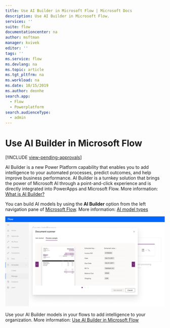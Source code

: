```yaml
---
title: Use AI Builder in Microsoft Flow | Microsoft Docs
description: Use AI Builder in Microsoft Flow.
services: ''
suite: flow
documentationcenter: na
author: msftman
manager: kvivek
editor: ''
tags: ''
ms.service: flow
ms.devlang: na
ms.topic: article
ms.tgt_pltfrm: na
ms.workload: na
ms.date: 10/15/2019
ms.author: deonhe
search.app: 
  - Flow
  - Powerplatform
search.audienceType: 
  - admin
---
```


# Use AI Builder in Microsoft Flow
[!INCLUDE [view-pending-approvals](includes/cc-rebrand.md)]


AI Builder is a new Power Platform capability that enables you to add intelligence to your automated processes, predict outcomes, and help improve business performance. AI Builder is a turnkey solution that brings the power of Microsoft AI through a point-and-click experience and is directly integrated into PowerApps and Microsoft Flow. More information: [What is AI Builder?](/ai-builder/)

You can build AI models by using the **AI Builder** option from the left navigation pane of [Microsoft Flow](https://flow.microsoft.com). More information: [AI model types](/ai-builder/model-types)

![Use AI builder in Microsoft Flow](./media/use-ai-builder/ai_builder.png "AI Builder in Microsoft Flow")


Use your AI Builder models in your flows to add intelligence to your organization. More information: [Use AI Builder in Microsoft Flow](/ai-builder/use-in-flow-overview)


